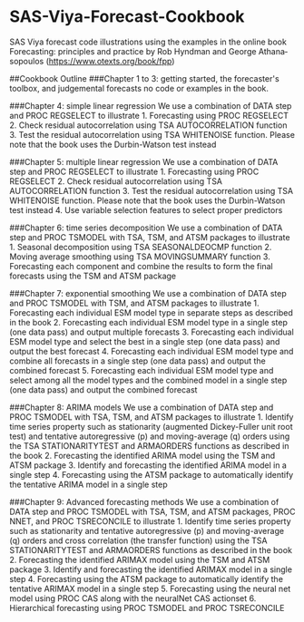 # SAS-Viya-Forecast-Cookbook
SAS Viya forecast code illustrations using the examples in the online book Forecasting: principles and practice by Rob Hyndman and George Athana­sopou­los (https://www.otexts.org/book/fpp)

##Cookbook Outline
###Chapter 1 to 3: getting started, the forecaster's toolbox, and judgemental forecasts
no code or examples in the book. 

###Chapter 4: simple linear regression
We use a combination of DATA step and PROC REGSELECT to illustrate
    1. Forecasting using PROC REGSELECT
    2. Check residual autocorrelation using TSA AUTOCORRELATION function
    3. Test the residual autocorrelation using TSA WHITENOISE function. Please note that the book uses the Durbin-Watson test instead

###Chapter 5: multiple linear regression
We use a combination of DATA step and PROC REGSELECT to illustrate
    1. Forecasting using PROC REGSELECT
    2. Check residual autocorrelation using TSA AUTOCORRELATION function
    3. Test the residual autocorrelation using TSA WHITENOISE function. Please note that the book uses the Durbin-Watson test instead
    4. Use variable selection features to select proper predictors

###Chapter 6: time series decomposition
We use a combination of DATA step and PROC TSMODEL with TSA, TSM, and ATSM packages to illustrate
    1. Seasonal decomposition using TSA SEASONALDEOCMP function
    2. Moving average smoothing using TSA MOVINGSUMMARY function
    3. Forecasting each component and combine the results to form the final forecasts using the TSM and ATSM package

###Chapter 7: exponential smoothing
We use a combination of DATA step and PROC TSMODEL with TSM, and ATSM packages to illustrate
    1. Forecasting each individual ESM model type in separate steps as described in the book
    2. Forecasting each individual ESM model type in a single step (one data pass) and output multiple forecasts
    3. Forecasting each individual ESM model type and select the best in a single step (one data pass) and output the best forecast
    4. Forecasting each individual ESM model type and combine all forecasts in a single step (one data pass) and output the combined forecast
    5. Forecasting each individual ESM model type and select among all the model types and the combined model in a single step (one data pass) and output the combined forecast
    
###Chapter 8: ARIMA models
We use a combination of DATA step and PROC TSMODEL with TSA, TSM, and ATSM packages to illustrate
    1. Identify time series property such as stationarity (augmented Dickey-Fuller unit root test) and tentative autoregressive (p) and moving-average (q) orders using the TSA STATIONARITYTEST and ARMAORDERS functions as described in the book
    2. Forecasting the identified ARIMA model using the TSM and ATSM package
    3. Identify and forecasting the identified ARIMA model in a single step 
    4. Forecasting using the ATSM package to automatically identify the tentative ARIMA model in a single step

###Chapter 9: Advanced forecasting methods
We use a combination of DATA step and PROC TSMODEL with TSA, TSM, and ATSM packages, PROC NNET, and PROC TSRECONCILE to illustrate
    1. Identify time series property such as stationarity and tentative autoregressive (p) and moving-average (q) orders and cross correlation (the transfer function) using the TSA STATIONARITYTEST and ARMAORDERS functions as described in the book
    2. Forecasting the identified ARIMAX model using the TSM and ATSM package
    3. Identify and forecasting the identified ARIMAX model in a single step 
    4. Forecasting using the ATSM package to automatically identify the tentative ARIMAX model in a single step
    5. Forecasting using the neural net model using PROC CAS along with the neuralNet CAS actionset
    6. Hierarchical forecasting using PROC TSMODEL and PROC TSRECONCILE
